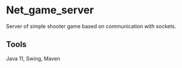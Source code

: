 # Net_game_server

Server of simple shooter game based on communication with sockets.

## Tools
Java 11, Swing, Maven
